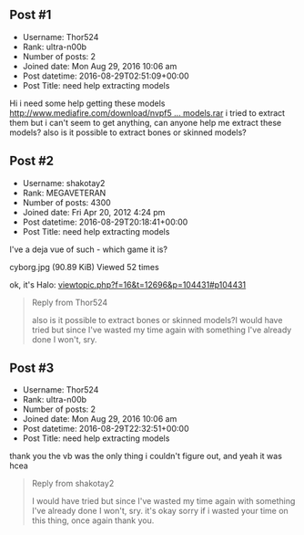 ## Post #1
- Username: Thor524
- Rank: ultra-n00b
- Number of posts: 2
- Joined date: Mon Aug 29, 2016 10:06 am
- Post datetime: 2016-08-29T02:51:09+00:00
- Post Title: need help extracting models

Hi i need some help getting these models [http://www.mediafire.com/download/nvpf5 ... models.rar](http://www.mediafire.com/download/nvpf5ac6gfaxiv7/models.rar) i tried to extract them but i can't seem to get anything, can anyone help me extract these models? also is it possible to extract bones or skinned models?
## Post #2
- Username: shakotay2
- Rank: MEGAVETERAN
- Number of posts: 4300
- Joined date: Fri Apr 20, 2012 4:24 pm
- Post datetime: 2016-08-29T20:18:41+00:00
- Post Title: need help extracting models

I've a deja vue of such - which game it is?



cyborg.jpg (90.89 KiB) Viewed 52 times


ok, it's Halo:
[viewtopic.php?f=16&t=12696&p=104431#p104431](http://forum.xentax.com/viewtopic.php?f=16&t=12696&p=104431#p104431)

> Reply from Thor524
>
> also is it possible to extract bones or skinned models?I would have tried but since I've wasted my time again with something I've already done I won't, sry.
## Post #3
- Username: Thor524
- Rank: ultra-n00b
- Number of posts: 2
- Joined date: Mon Aug 29, 2016 10:06 am
- Post datetime: 2016-08-29T22:32:51+00:00
- Post Title: need help extracting models

thank you the vb was the only thing i couldn't figure out, and yeah it was hcea

> Reply from shakotay2
>
> I would have tried but since I've wasted my time again with something I've already done I won't, sry. it's okay sorry if i wasted your time on this thing, once again thank you.
